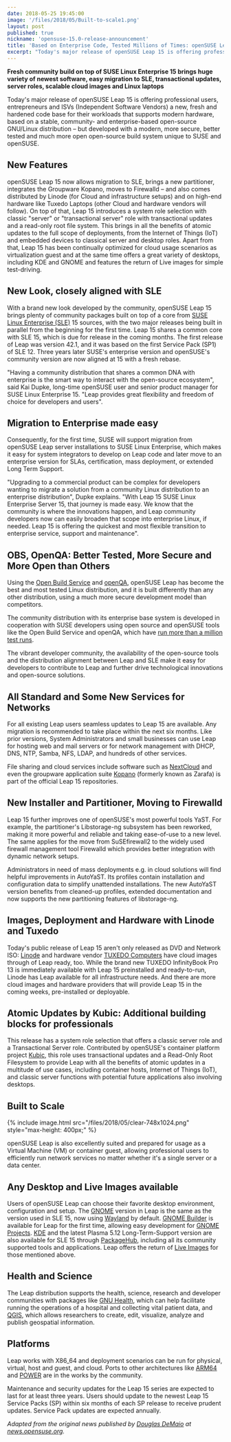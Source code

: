 ```yaml
---
date: 2018-05-25 19:45:00
image: '/files/2018/05/Built-to-scale1.png'
layout: post
published: true
nickname: 'opensuse-15.0-release-announcement'
title: 'Based on Enterprise Code, Tested Millions of Times: openSUSE Leap 15 released'
excerpt: "Today's major release of openSUSE Leap 15 is offering professional users, entrepreneurs and ISVs (Independent Software Vendors) a new, fresh and hardened code base for their workloads that supports modern hardware, based on a stable, community- and enterprise-based open-source GNU/Linux distribution – but developed with a modern, more secure, better tested and much more open open-source build system unique to SUSE and openSUSE."
---
```


**Fresh community build on top of SUSE Linux Enterprise 15 brings huge variety of newest software, easy migration to SLE, transactional updates, server roles, scalable cloud images and Linux laptops**

Today's major release of openSUSE Leap 15 is offering professional users, entrepreneurs and ISVs (Independent Software Vendors) a new, fresh and hardened code base for their workloads that supports modern hardware, based on a stable, community- and enterprise-based open-source GNU/Linux distribution – but developed with a modern, more secure, better tested and much more open open-source build system unique to SUSE and openSUSE.

## New Features

openSUSE Leap 15 now allows migration to SLE, brings a new partitioner, integrates the Groupware Kopano, moves to Firewalld – and also comes distributed by Linode (for Cloud and infrastructure setups) and on high-end hardware like Tuxedo Laptops (other Cloud and hardware vendors will follow). On top of that, Leap 15 introduces a system role selection with classic "server" or "transactional server" role with transactional updates and a read-only root file system. This brings in all the benefits of atomic updates to the full scope of deployments, from the Internet of Things (IoT) and embedded devices to classical server and desktop roles. Apart from that, Leap 15 has been continually optimized for cloud usage scenarios as virtualization guest and at the same time offers a great variety of desktops, including KDE and GNOME and features the return of Live images for simple test-driving.

## New Look, closely aligned with SLE

With a brand new look developed by the community, openSUSE Leap 15 brings plenty of community packages built on top of a core from [SUSE Linux Enterprise (SLE)][sle] 15 sources, with the two major releases being built in parallel from the beginning for the first time. Leap 15 shares a common core with SLE 15, which is due for release in the coming months. The first release of Leap was version 42.1, and it was based on the first Service Pack (SP1) of SLE 12. Three years later SUSE's enterprise version and openSUSE's community version are now aligned at 15 with a fresh rebase.

"Having a community distribution that shares a common DNA with enterprise is the smart way to interact with the open-source ecosystem", said Kai Dupke, long-time openSUSE user and senior product manager for SUSE Linux Enterprise 15. "Leap provides great flexibility and freedom of choice for developers and users".

## Migration to Enterprise made easy

Consequently, for the first time, SUSE will support migration from openSUSE Leap server installations to SUSE Linux Enterprise, which makes it easy for system integrators to develop on Leap code and later move to an enterprise version for SLAs, certification, mass deployment, or extended Long Term Support.

"Upgrading to a commercial product can be complex for developers wanting to migrate a solution from a community Linux distribution to an enterprise distribution", Dupke explains. "With Leap 15 SUSE Linux Enterprise Server 15, that journey is made easy. We know that the community is where the innovations happen, and Leap community developers now can easily broaden that scope into enterprise Linux, if needed. Leap 15 is offering the quickest and most flexible transition to enterprise service, support and maintenance".

## OBS, OpenQA: Better Tested, More Secure and More Open than Others

Using the [Open Build Service][obs] and [openQA][openqa], openSUSE Leap has become the best and most tested Linux distribution, and it is built differently than any other distribution, using a much more secure development model than competitors.

The community distribution with its enterprise base system is developed in cooperation with SUSE developers using open source and openSUSE tools like the Open Build Service and openQA, which have [run more than a million test runs][million-test].

The vibrant developer community, the availability of the open-source tools and the distribution alignment between Leap and SLE make it easy for developers to contribute to Leap and further drive technological innovations and open-source solutions.

## All Standard and Some New Services for Networks

For all existing Leap users seamless updates to Leap 15 are available. Any migration is recommended to take place within the next six months. Like prior versions, System Administrators and small businesses can use Leap for hosting web and mail servers or for network management with DHCP, DNS, NTP, Samba, NFS, LDAP, and hundreds of other services.

File sharing and cloud services include software such as [NextCloud][nextcloud] and even the groupware application suite [Kopano][kopano] (formerly known as Zarafa) is part of the official Leap 15 repositories.

## New Installer and Partitioner, Moving to Firewalld

Leap 15 further improves one of openSUSE's most powerful tools YaST. For example, the partitioner's Libstorage-ng subsystem has been reworked, making it more powerful and reliable and taking ease-of-use to a new level. The same applies for the move from SuSEfirewall2 to the widely used firewall management tool Firewalld which provides better integration with dynamic network setups.

Administrators in need of mass deployments e.g. in cloud solutions will find helpful improvements in AutoYaST. Its profiles contain installation and configuration data to simplify unattended installations. The new AutoYaST version benefits from cleaned-up profiles, extended documentation and now supports the new partitioning features of libstorage-ng.

## Images, Deployment and Hardware with Linode and Tuxedo

Today's public release of Leap 15 aren't only released as DVD and Network ISO: [Linode][linode] and hardware vendor [TUXEDO Computers][tuxedo] have cloud images through of Leap ready, too. While the brand new TUXEDO InfinityBook Pro 13 is immediately available with Leap 15 preinstalled and ready-to-run, Linode has Leap available for all infrastructure needs. And there are more cloud images and hardware providers that will provide Leap 15 in the coming weeks, pre-installed or deployable.

## Atomic Updates by Kubic: Additional building blocks for professionals

This release has a system role selection that offers a classic server role and a Transactional Server role. Contributed by openSUSE's container platform project [Kubic][kubic], this role uses transactional updates and a Read-Only Root Filesystem to provide Leap with all the benefits of atomic updates in a multitude of use cases, including container hosts, Internet of Things (IoT), and classic server functions with potential future applications also involving desktops.

## Built to Scale

{% include image.html src="/files/2018/05/clear-748x1024.png" style="max-height: 400px;" %}

openSUSE Leap is also excellently suited and prepared for usage as a Virtual Machine (VM) or container guest, allowing professional users to efficiently run network services no matter whether it's a single server or a data center.

## Any Desktop and Live Images available

Users of openSUSE Leap can choose their favorite desktop environment, configuration and setup. The [GNOME][gnome] version in Leap is the same as the version used in SLE 15, now using [Wayland][wayland] by default. [GNOME Builder][gnome-builder] is available for Leap for the first time, allowing easy development for [GNOME Projects][gnome-projects]. [KDE][kde] and the latest Plasma 5.12 Long-Term-Support version are also available for SLE 15 through [PackageHub][packagehub], including all its community supported tools and applications. Leap offers the return of [Live Images][live] for those mentioned above.

## Health and Science

The Leap distribution supports the health, science, research and developer communities with packages like [GNU Health][gnu-health], which can help facilitate running the operations of a hospital and collecting vital patient data, and [QGIS][qgis], which allows researchers to create, edit, visualize, analyze and publish geospatial information.

## Platforms

Leap works with X86_64 and deployment scenarios can be run for physical, virtual, host and guest, and cloud. Ports to other architectures like [ARM64][arm64] and [POWER][power] are in the works by the community.

Maintenance and security updates for the Leap 15 series are expected to last for at least three years. Users should update to the newest Leap 15 Service Packs (SP) within six months of each SP release to receive prudent updates. Service Pack updates are expected annually.

*Adapted from the original news published by [Douglas DeMaio][douglas-demaio] at [news.opensuse.org][news.opensuse.org].*

[sle]:                  https://www.suse.com/products/server/
[obs]:                  https://build.opensuse.org/
[openqa]:               https://openqa.opensuse.org/
[million-test]:         https://www.suse.com/c/celebrate-openqa-one-million-reasons-believe-testing/
[nextcloud]:            https://nextcloud.com/
[kopano]:               https://kopano.com/
[linode]:               https://www.linode.com/
[tuxedo]:               https://www.tuxedocomputers.com/
[kubic]:                https://en.opensuse.org/Kubic
[gnome]:                https://en.opensuse.org/GNOME
[wayland]:              https://wayland.freedesktop.org/
[gnome-builder]:        https://wiki.gnome.org/Apps/Builder
[gnome-projects]:       https://wiki.gnome.org/Projects
[kde]:                  https://en.opensuse.org/KDE
[packagehub]:           https://packagehub.suse.com/
[live]:                 https://download.opensuse.org/distribution/leap/15.0/live/
[gnu-health]:           http://health.gnu.org/
[qgis]:                 https://www.qgis.org/
[arm64]:                https://en.wikipedia.org/wiki/ARM_architecture
[power]:                https://en.wikipedia.org/wiki/Power_Architecture
[douglas-demaio]:       https://news.opensuse.org/author/ddemaio/
[news.opensuse.org]:    https://news.opensuse.org/2018/05/25/based-on-enterprise-code-tested-millions-of-times-opensuse-leap-15-released/
